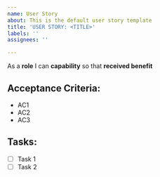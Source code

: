 ```yaml
---
name: User Story
about: This is the default user story template
title: 'USER STORY: <TITLE>'
labels: ''
assignees: ''

---
```


As a **role** I can **capability** so that **received benefit**

## Acceptance Criteria:
* AC1
* AC2
* AC3
## Tasks:
- [ ] Task 1
- [ ] Task 2
